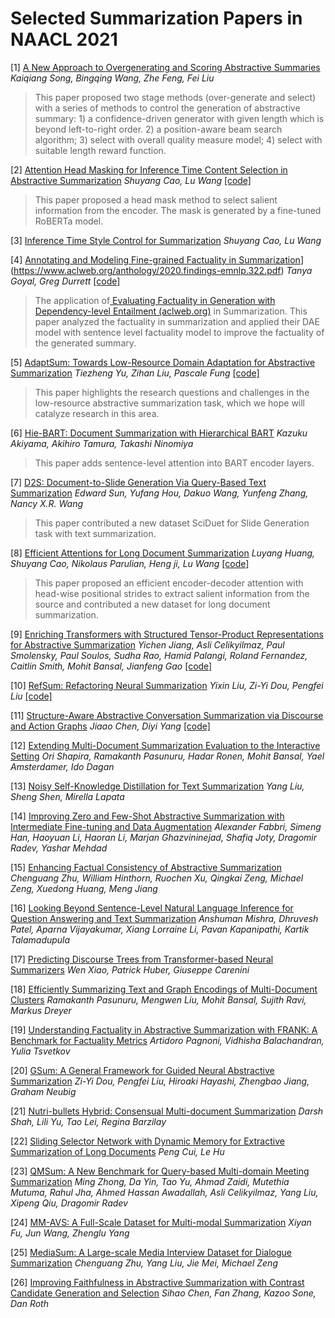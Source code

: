 # Selected Summarization Papers in NAACL 2021

[1] [A New Approach to Overgenerating and Scoring Abstractive Summaries](https://www.aclweb.org/anthology/2021.naacl-main.110/) *Kaiqiang Song, Bingqing Wang, Zhe Feng, Fei Liu* 

>  This paper proposed two stage methods (over-generate and select) with a series of methods to control the generation of abstractive summary: 1) a confidence-driven generator with given length which is beyond left-to-right order. 2) a position-aware beam search algorithm; 3) select with overall quality measure model; 4) select with suitable length reward function.

[2] [Attention Head Masking for Inference Time Content Selection in Abstractive Summarization](https://www.aclweb.org/anthology/2021.naacl-main.397/) *Shuyang Cao, Lu Wang* [[code]](https://github.com/ShuyangCao/inference_head_masking)

> This paper proposed a head mask method to select salient information from the encoder. The mask is generated by a fine-tuned RoBERTa model. 

[3] [Inference Time Style Control for Summarization](https://www.aclweb.org/anthology/2021.naacl-main.476/) *Shuyang Cao, Lu Wang* 

[4] [Annotating and Modeling Fine-grained Factuality in Summarization](https://www.aclweb.org/anthology/2021.naacl-main.114/)](https://www.aclweb.org/anthology/2020.findings-emnlp.322.pdf) *Tanya Goyal, Greg Durrett* [[code]](https://github.com/tagoyal/factuality-datasets)

> The application of[ Evaluating Factuality in Generation with Dependency-level Entailment (aclweb.org)](https://www.aclweb.org/anthology/2020.findings-emnlp.322.pdf) in Summarization. This paper analyzed the factuality in summarization and applied their DAE model with sentence level factuality model to improve the factuality of the generated summary.

[5] [AdaptSum: Towards Low-Resource Domain Adaptation for Abstractive Summarization](https://www.aclweb.org/anthology/2021.naacl-main.471/) *Tiezheng Yu, Zihan Liu, Pascale Fung* [[code]](https://github.com/TysonYu/AdaptSum)

> This paper highlights the research questions and challenges in the low-resource abstractive summarization task, which we hope will catalyze research in this area.

[6] [Hie-BART: Document Summarization with Hierarchical BART](https://www.aclweb.org/anthology/2021.naacl-srw.20/) *Kazuku Akiyama, Akihiro Tamura, Takashi Ninomiya* 

> This paper adds sentence-level attention into BART encoder layers.

[7] [D2S: Document-to-Slide Generation Via Query-Based Text Summarization](https://www.aclweb.org/anthology/2021.naacl-main.111/) *Edward Sun, Yufang Hou, Dakuo Wang, Yunfeng Zhang, Nancy X.R. Wang*

> This paper contributed a new dataset SciDuet for Slide Generation task with text summarization.

[8] [Efficient Attentions for Long Document Summarization](https://www.aclweb.org/anthology/2021.naacl-main.112.pdf) *Luyang Huang, Shuyang Cao, Nikolaus Parulian, Heng ji, Lu Wang* [[code]](https://github.com/luyang-huang96/LongDocSum)

> This paper proposed an efficient encoder-decoder attention with head-wise positional strides to extract salient information from the source and contributed a new dataset for long document summarization.

[9] [Enriching Transformers with Structured Tensor-Product Representations for Abstractive Summarization](https://www.aclweb.org/anthology/2021.naacl-main.381/) *Yichen Jiang, Asli Celikyilmaz, Paul Smolensky, Paul Soulos, Sudha Rao, Hamid Palangi, Roland Fernandez, Caitlin Smith, Mohit Bansal, Jianfeng Gao* [[code]](https://github.com/jiangycTarheel/TPT-Summ)

[10] [RefSum: Refactoring Neural Summarization](https://www.aclweb.org/anthology/2021.naacl-main.113.pdf) *Yixin Liu, Zi-Yi Dou, Pengfei Liu* [[code]](https://github.com/yixinL7/Refactoring-Summarization)

[11] [Structure-Aware Abstractive Conversation Summarization via Discourse and Action Graphs](https://www.aclweb.org/anthology/2021.naacl-main.109/) *Jiaao Chen, Diyi Yang* [[code]](https://github.com/GT-SALT/Structure-Aware-BART)

[12] [Extending Multi-Document Summarization Evaluation to the Interactive Setting](https://www.aclweb.org/anthology/2021.naacl-main.54/) *Ori Shapira, Ramakanth Pasunuru, Hadar Ronen, Mohit Bansal, Yael Amsterdamer, Ido Dagan*

[13] [Noisy Self-Knowledge Distillation for Text Summarization](https://www.aclweb.org/anthology/2021.naacl-main.56/) *Yang Liu, Sheng Shen, Mirella Lapata*

[14] [Improving Zero and Few-Shot Abstractive Summarization with Intermediate Fine-tuning and Data Augmentation](https://www.aclweb.org/anthology/2021.naacl-main.57/) *Alexander Fabbri, Simeng Han, Haoyuan Li, Haoran Li, Marjan Ghazvininejad, Shafiq Joty, Dragomir Radev, Yashar Mehdad*

[15] [Enhancing Factual Consistency of Abstractive Summarization](https://www.aclweb.org/anthology/2021.naacl-main.58/) *Chenguang Zhu, William Hinthorn, Ruochen Xu, Qingkai Zeng, Michael Zeng, Xuedong Huang, Meng Jiang*

[16] [Looking Beyond Sentence-Level Natural Language Inference for Question Answering and Text Summarization](https://www.aclweb.org/anthology/2021.naacl-main.104/) *Anshuman Mishra, Dhruvesh Patel, Aparna Vijayakumar, Xiang Lorraine Li, Pavan Kapanipathi, Kartik Talamadupula*

[17] [Predicting Discourse Trees from Transformer-based Neural Summarizers](https://www.aclweb.org/anthology/2021.naacl-main.326/) *Wen Xiao, Patrick Huber, Giuseppe Carenini*

[18] [Efficiently Summarizing Text and Graph Encodings of Multi-Document Clusters](https://www.aclweb.org/anthology/2021.naacl-main.380/) *Ramakanth Pasunuru, Mengwen Liu, Mohit Bansal, Sujith Ravi, Markus Dreyer*

[19] [Understanding Factuality in Abstractive Summarization with FRANK: A Benchmark for Factuality Metrics](https://www.aclweb.org/anthology/2021.naacl-main.383/) *Artidoro Pagnoni, Vidhisha Balachandran, Yulia Tsvetkov*

[20] [GSum: A General Framework for Guided Neural Abstractive Summarization](https://www.aclweb.org/anthology/2021.naacl-main.384/) *Zi-Yi Dou, Pengfei Liu, Hiroaki Hayashi, Zhengbao Jiang, Graham Neubig*

[21] [Nutri-bullets Hybrid: Consensual Multi-document Summarization](https://www.aclweb.org/anthology/2021.naacl-main.411/) *Darsh Shah, Lili Yu, Tao Lei, Regina Barzilay*

[22] [Sliding Selector Network with Dynamic Memory for Extractive Summarization of Long Documents](https://www.aclweb.org/anthology/2021.naacl-main.470/) *Peng Cui, Le Hu*

[23] [QMSum: A New Benchmark for Query-based Multi-domain Meeting Summarization](https://www.aclweb.org/anthology/2021.naacl-main.472/) *Ming Zhong, Da Yin, Tao Yu, Ahmad Zaidi, Mutethia Mutuma, Rahul Jha, Ahmed Hassan Awadallah, Asli Celikyilmaz, Yang Liu, Xipeng Qiu, Dragomir Radev*

[24] [MM-AVS: A Full-Scale Dataset for Multi-modal Summarization](https://www.aclweb.org/anthology/2021.naacl-main.473/) *Xiyan Fu, Jun Wang, Zhenglu Yang*

[25] [MediaSum: A Large-scale Media Interview Dataset for Dialogue Summarization](https://www.aclweb.org/anthology/2021.naacl-main.474/) *Chenguang Zhu, Yang Liu, Jie Mei, Michael Zeng*

[26] [Improving Faithfulness in Abstractive Summarization with Contrast Candidate Generation and Selection](https://www.aclweb.org/anthology/2021.naacl-main.475/) *Sihao Chen, Fan Zhang, Kazoo Sone, Dan Roth*

